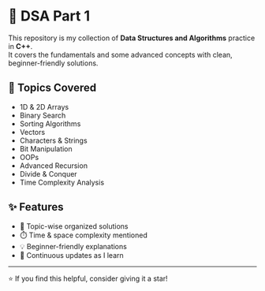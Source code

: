 
# 🚀 DSA Part 1  

This repository is my collection of **Data Structures and Algorithms** practice in **C++**.  
It covers the fundamentals and some advanced concepts with clean, beginner-friendly solutions.  

## 📌 Topics Covered  
- 1D & 2D Arrays  
- Binary Search  
- Sorting Algorithms  
- Vectors  
- Characters & Strings  
- Bit Manipulation  
- OOPs   
- Advanced Recursion  
- Divide & Conquer  
- Time Complexity Analysis  

## ✨ Features  
- 📝 Topic-wise organized solutions  
- ⏱️ Time & space complexity mentioned  
- 💡 Beginner-friendly explanations  
- 🔁 Continuous updates as I learn  

---

⭐ If you find this helpful, consider giving it a star!  



